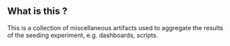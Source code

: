 ## What is this ?

This is a collection of miscellaneous artifacts used to aggregate the results
of the seeding experiment, e.g. dashboards, scripts.
